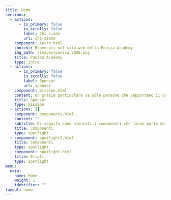 ```yaml
---
title: Home
sections:
  - actions:
      - is_primary: false
        is_scrolly: false
        label: Chi siamo
        url: chi-siamo
    component: intro.html
    content: Benvenuti nel sito web della Paniza Academy
    img_path: /images/paniza_2020.png
    title: Paniza Academy
    type: intro
  - actions:
      - is_primary: false
        is_scrolly: false
        label: Sponsor
        url: sponsor
    component: mission.html
    content: Un grazie particolare va alle persone che supportano il progetto.
    title: Sponsor
    type: mission
  - actions: []
    component: components.html
    content: ""
    subtitle: Di seguito sono elencati i componenti che fanno parte della Paniza Academy
    title: Componenti
    type: spotlight
  - component: spotlight2.html
    title: Componenti
    type: spotlight
  - component: spotlight.html
    title: Piloti
    type: spotlight
menu:
  main:
    name: Home
    weight: 1
    identifier: ""
layout: home
---
```

